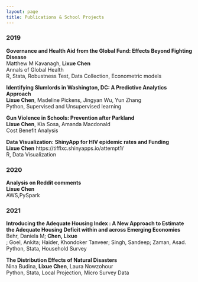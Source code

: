 ```yaml
---
layout: page
title: Publications & School Projects
---
```




<h3>
    <a name='2019'></a> 2019
</h3>
<div class="media">
    <div class="media-body">
       <p class="media-heading">
          <strong>Governance and Health Aid from the Global Fund: Effects Beyond Fighting Disease
</strong><br />
          Matthew M Kavanagh, <b>Lixue Chen</b><br />
          Annals of Global Health <br />
          R, Stata, Robustness Test, Data Collection, Econometric models <br />
       </p>
    </div>
</div>
<div class="media">
    <div class="media-body">
       <p class="media-heading">
          <strong>Identifying Slumlords in Washington, DC: A Predictive Analytics Approach</strong><br />
          <b>Lixue Chen</b>, Madeline Pickens, Jingyan Wu, Yun Zhang <br />
          Python, Supervised and Unsupervised learning <br />
       </p>
    </div>
</div>
<div class="media">
    <div class="media-body">
       <p class="media-heading">
          <strong>Gun Violence in Schools: Prevention after Parkland</strong><br />
          <b>Lixue Chen</b>, Kia Sosa, Amanda Macdonald <br />
          Cost Benefit Analysis <br />
       </p>
    </div>
</div>
<div class="media">
    <div class="media-body">
       <p class="media-heading">
          <strong>Data Visualization: ShinyApp for HIV epidemic rates and Funding</strong><br />
          <b>Lixue Chen</b> https://tifflxc.shinyapps.io/attempt1/ <br />
          R, Data Visualization <br />
       </p>
    </div>
</div>

<h3>
    <a name='2020'></a> 2020
</h3>
<div class="media">
    <div class="media-body">
       <p class="media-heading">
          <strong>Analysis on Reddit comments</strong><br />
          <b>Lixue Chen</b> <br />
          AWS,PySpark <br />
       </p>
    </div>
</div>


<h3>
    <a name='2021'></a> 2021
</h3>
<div class="media">
    <div class="media-body">
       <p class="media-heading">
          <strong>Introducing the Adequate Housing Index : A New Approach to Estimate the Adequate Housing Deficit within and across Emerging Economies </strong><br />
          Behr, Daniela M; <b>Chen, Lixue</b> <br />; Goel, Ankita; Haider, Khondoker Tanveer; Singh, Sandeep; Zaman, Asad. 
          Python, Stata, Household Survey <br />
       </p>
    </div>
</div>
<div class="media">
    <div class="media-body">
       <p class="media-heading">
          <strong>The Distribution Effects of Natural Disasters</strong><br />
          Nina Budina, <b>Lixue Chen</b>, Laura Nowzohour<br />
          Python, Stata, Local Projection, Micro Survey Data <br />
       </p>
    </div>
</div>
